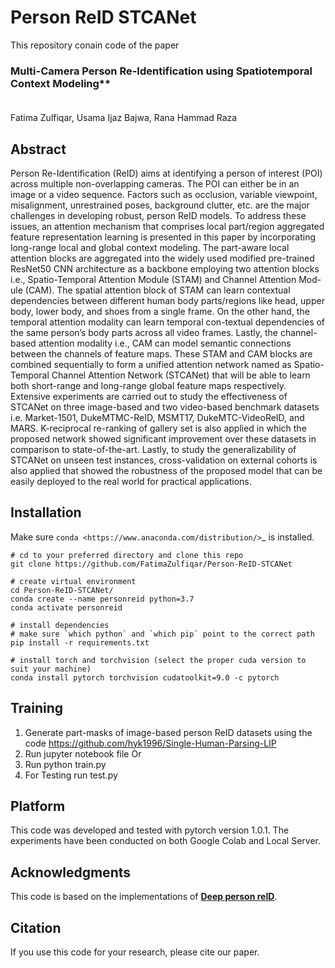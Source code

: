 # Person ReID STCANet
This repository conain code of the paper 
### Multi-Camera Person Re-Identification using Spatiotemporal Context Modeling** <br><br>
Fatima Zulfiqar, Usama Ijaz Bajwa, Rana Hammad Raza

## Abstract
Person Re-Identification (ReID) aims at identifying a person of interest (POI) across multiple non-overlapping cameras. The POI can either be in an image or a video sequence. Factors such as occlusion, variable viewpoint, misalignment, unrestrained poses, background clutter, etc. are the major challenges in developing robust, person ReID models. To address these issues, an attention mechanism that comprises local part/region aggregated feature representation learning is presented in this paper by incorporating long-range local and global context modeling. The part-aware local attention blocks are aggregated into the widely used modified pre-trained ResNet50 CNN architecture as a backbone employing two attention blocks i.e., Spatio-Temporal Attention Module (STAM) and Channel Attention Mod-ule (CAM). The spatial attention block of STAM can learn contextual dependencies between different human body parts/regions like head, upper body, lower body, and shoes from a single frame. On the other hand, the temporal attention modality can learn temporal con-textual dependencies of the same person’s body parts across all video frames. Lastly, the channel-based attention modality i.e., CAM can model semantic connections between the channels of feature maps. These STAM and CAM blocks are combined sequentially to form a unified attention network named as Spatio-Temporal Channel Attention Network (STCANet) that will be able to learn both short-range and long-range global feature maps respectively. Extensive experiments are carried out to study the effectiveness of STCANet on three image-based and two video-based benchmark datasets i.e. Market-1501, DukeMTMC-ReID, MSMT17, DukeMTC-VideoReID, and MARS. K-reciprocal re-ranking of gallery set is also applied in which the proposed network showed significant improvement over these datasets in comparison to state-of-the-art. Lastly, to study the generalizability of STCANet on unseen test instances, cross-validation on external cohorts is also applied that showed the robustness of the proposed model that can be easily deployed to the real world for practical applications.

Installation
---------------

Make sure `conda <https://www.anaconda.com/distribution/>`_ is installed.


    # cd to your preferred directory and clone this repo
    git clone https://github.com/FatimaZulfiqar/Person-ReID-STCANet

    # create virtual environment
    cd Person-ReID-STCANet/
    conda create --name personreid python=3.7
    conda activate personreid

    # install dependencies
    # make sure `which python` and `which pip` point to the correct path
    pip install -r requirements.txt

    # install torch and torchvision (select the proper cuda version to suit your machine)
    conda install pytorch torchvision cudatoolkit=9.0 -c pytorch
    
## Training 
1. Generate part-masks of image-based person ReID datasets using the code https://github.com/hyk1996/Single-Human-Parsing-LIP
2. Run jupyter notebook file Or
3. Run python train.py
4. For Testing run test.py

## Platform
This code was developed and tested with pytorch version 1.0.1. The experiments have been conducted on both Google Colab and Local Server.

## Acknowledgments
This code is based on the implementations of [**Deep person reID**](https://github.com/KaiyangZhou/deep-person-reid/tree/master/torchreid).

## Citation
If you use this code for your research, please cite our paper.

